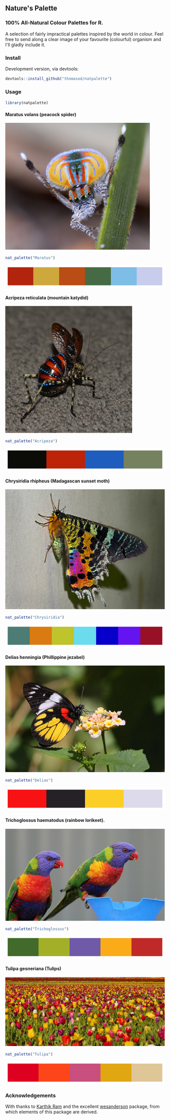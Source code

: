 Nature's Palette
----------------

### 100% All-Natural Colour Palettes for R.

A selection of fairly impractical palettes inspired by the world in colour. Feel free to send along a clear image of your favourite (colourful) organism and I'll gladly include it.

### Install

Development version, via devtools:

``` r
devtools::install_github("thomased/natpalette")
```

### Usage

``` r
library(natpalette)
```

#### Maratus volans (peacock spider)

![Photo: [Jurgen Otto](https://www.flickr.com/photos/59431731@N05/)](./img/maratus.jpg)

``` r
nat_palette("Maratus")
```

![](figs/maratus-1.png)

#### Acripeza reticulata (mountain katydid)

![Photo: [Kate Umbers](http://www.kateumbers.com)](./img/acripeza.jpg)

``` r
nat_palette("Acripeza")
```

![](figs/acripeza-1.png)

#### Chrysiridia rhipheus (Madagascan sunset moth)

![Photo: [Frank Vassen](https://www.flickr.com/photos/42244964@N03/)](./img/chrysiridia.jpg)

``` r
nat_palette("Chrysiridia")
```

![](figs/chrysiridia-1.png)

#### Delias henningia (Phillippine jezabel)

![Photo: [Chris Chafer](https://www.flickr.com/photos/chris_chafer/)](./img/delias.jpg)

``` r
nat_palette("Delias")
```

![](figs/delias-1.png)

#### Trichoglossus haematodus (rainbow lorikeet).

![Photo: [Bill Collison](https://www.flickr.com/photos/billcollison/)](./img/trichoglossus.jpg)

``` r
nat_palette("Trichoglossus")
```

![](figs/trichoglossus-1.png)

#### Tulipa gesneriana (Tulips)

![Photo: [Matt Haughey](https://www.flickr.com/photos/mathowie/)](./img/tulipa.jpg)

``` r
nat_palette("Tulipa")
```

![](figs/tulip-1.png)

### Acknowledgements

With thanks to [Karthik Ram](http://inundata.org) and the excellent [wesanderson](https://github.com/karthik/wesanderson) package, from which elements of this package are derived.
